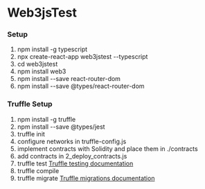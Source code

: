 # Web3jsTest

### Setup

1. npm install -g typescript
2. npx create-react-app web3jstest --typescript
3. cd web3jstest
4. npm install web3
5. npm install --save react-router-dom
6. npm install --save @types/react-router-dom


### Truffle Setup
1. npm install -g truffle
2. npm install --save @types/jest
3. truffle init
4. configure networks in truffle-config.js
5. implement contracts with Solidity and place them in ./contracts
6. add contracts in 2_deploy_contracts.js
7. truffle test [Truffle testing documentation](http://truffleframework.com/docs/getting_started/testing)
8. truffle compile
9. truffle migrate [Truffle migrations documentation](http://truffleframework.com/docs/getting_started/migrations)


